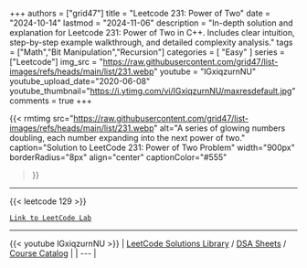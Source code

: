 
+++
authors = ["grid47"]
title = "Leetcode 231: Power of Two"
date = "2024-10-14"
lastmod = "2024-11-06"
description = "In-depth solution and explanation for Leetcode 231: Power of Two in C++. Includes clear intuition, step-by-step example walkthrough, and detailed complexity analysis."
tags = ["Math","Bit Manipulation","Recursion"]
categories = [
    "Easy"
]
series = ["Leetcode"]
img_src = "https://raw.githubusercontent.com/grid47/list-images/refs/heads/main/list/231.webp"
youtube = "lGxiqzurnNU"
youtube_upload_date="2020-06-08"
youtube_thumbnail="https://i.ytimg.com/vi/lGxiqzurnNU/maxresdefault.jpg"
comments = true
+++


{{< rmtimg 
    src="https://raw.githubusercontent.com/grid47/list-images/refs/heads/main/list/231.webp" 
    alt="A series of glowing numbers doubling, each number expanding into the next power of two."
    caption="Solution to LeetCode 231: Power of Two Problem"
    width="900px"
    borderRadius="8px"
    align="center" 
    captionColor="#555"
>}}
---
{{< leetcode 129 >}}

[`Link to LeetCode Lab`](https://leetcode.com/problems/power-of-two/description/)

---
{{< youtube lGxiqzurnNU >}}
| [LeetCode Solutions Library](https://grid47.xyz/leetcode/) / [DSA Sheets](https://grid47.xyz/sheets/) / [Course Catalog](https://grid47.xyz/courses/) |
| --- |
